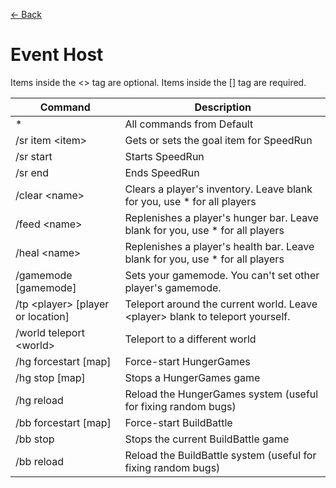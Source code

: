 [← Back](https://github.com/MCUniDev/NetworkPermissionsWiki/tree/main/README.md)

# Event Host
Items inside the &lt;&gt; tag are optional. Items inside the [] tag are required.

| Command | Description |
| --- | ---
| * | All commands from Default |
| /sr item &lt;item&gt; | Gets or sets the goal item for SpeedRun |
  | /sr start | Starts SpeedRun |
  | /sr end | Ends SpeedRun |
  | /clear &lt;name&gt; | Clears a player's inventory. Leave blank for you, use * for all players |
  | /feed &lt;name&gt; | Replenishes a player's hunger bar. Leave blank for you, use * for all players |
  | /heal &lt;name&gt; | Replenishes a player's health bar. Leave blank for you, use * for all players |
  | /gamemode [gamemode] | Sets your gamemode. You can't set other player's gamemode. |
  | /tp &lt;player&gt; [player or location] | Teleport around the current world. Leave &lt;player&gt; blank to teleport yourself. |
  | /world teleport &lt;world&gt; | Teleport to a different world |
  | /hg forcestart [map] | Force-start HungerGames |
  | /hg stop [map] | Stops a HungerGames game |
  | /hg reload | Reload the HungerGames system (useful for fixing random bugs) |
  | /bb forcestart [map] | Force-start BuildBattle |
  | /bb stop | Stops the current BuildBattle game |
  | /bb reload | Reload the BuildBattle system (useful for fixing random bugs) |

